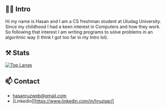 ## 🙌🏻 Intro
Hi my name is Hasan and I am a CS freshman student at Uludag University. Since my childhood I had a keen interest in Computers and how they work. So following that interest I am writing programs to solve problems in an algoritmic way (I think I got too far in my Intro lol).


## ⚒️ Stats
[![Top Langs](https://github-readme-stats.vercel.app/api/top-langs/?username=hruzgar&layout=compact)](https://github.com/hruzgar/github-readme-stats)

## 📫 Contact
- [hasanruzweb@gmail.com](mailto:hasanruzweb@gmail.com)
- [Linkedin][https://www.linkedin.com/in/hruzgar/]



<!--
**hruzgar/hruzgar** is a ✨ _special_ ✨ repository because its `README.md` (this file) appears on your GitHub profile.

Here are some ideas to get you started:

- 🔭 I’m currently working on ...
- 🌱 I’m currently learning ...
- 👯 I’m looking to collaborate on ...
- 🤔 I’m looking for help with ...
- 💬 Ask me about ...
- 📫 How to reach me: ...
- 😄 Pronouns: ...
- ⚡ Fun fact: ...
-->
